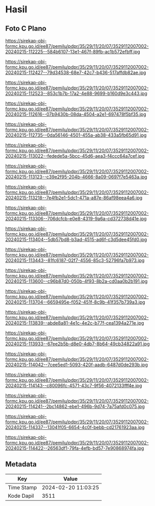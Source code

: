 # Hasil

## Foto C Plano

https://sirekap-obj-formc.kpu.go.id/ee87/pemilu/pdpr/35/29/11/20/07/3529112007002-20240215-112225--584b6107-13e1-467f-89fb-ac1b572efbff.jpg

https://sirekap-obj-formc.kpu.go.id/ee87/pemilu/pdpr/35/29/11/20/07/3529112007002-20240215-112427--79d34538-68e7-42c7-b436-517affdb82ae.jpg

https://sirekap-obj-formc.kpu.go.id/ee87/pemilu/pdpr/35/29/11/20/07/3529112007002-20240215-112523--853c1b7b-17a2-4e88-9699-b160d9e3c443.jpg

https://sirekap-obj-formc.kpu.go.id/ee87/pemilu/pdpr/35/29/11/20/07/3529112007002-20240215-112616--07b9430b-08da-4504-a2e1-697478f5bf35.jpg

https://sirekap-obj-formc.kpu.go.id/ee87/pemilu/pdpr/35/29/11/20/07/3529112007002-20240215-112735--0da56146-4501-455a-ab38-433a5fb65d91.jpg

https://sirekap-obj-formc.kpu.go.id/ee87/pemilu/pdpr/35/29/11/20/07/3529112007002-20240215-113022--fedede5a-5bcc-45d6-aea3-f4ccc64a7cef.jpg

https://sirekap-obj-formc.kpu.go.id/ee87/pemilu/pdpr/35/29/11/20/07/3529112007002-20240215-113123--c39e2f95-204b-4666-8a09-0697f7e5463a.jpg

https://sirekap-obj-formc.kpu.go.id/ee87/pemilu/pdpr/35/29/11/20/07/3529112007002-20240215-113218--7e4fb2e1-5dc1-471a-a87e-86af98eea4a6.jpg

https://sirekap-obj-formc.kpu.go.id/ee87/pemilu/pdpr/35/29/11/20/07/3529112007002-20240215-113306--706dcfcb-e0e8-4319-9a6a-cd372738d41e.jpg

https://sirekap-obj-formc.kpu.go.id/ee87/pemilu/pdpr/35/29/11/20/07/3529112007002-20240215-113404--5db57bd8-b3ad-4515-ad6f-c3d5dee45fd0.jpg

https://sirekap-obj-formc.kpu.go.id/ee87/pemilu/pdpr/35/29/11/20/07/3529112007002-20240215-113443--81fc6187-02f7-4556-85c3-52796fa7b973.jpg

https://sirekap-obj-formc.kpu.go.id/ee87/pemilu/pdpr/35/29/11/20/07/3529112007002-20240215-113600--c96b87d0-050b-4f93-8b2a-cd0aa0b2b191.jpg

https://sirekap-obj-formc.kpu.go.id/ee87/pemilu/pdpr/35/29/11/20/07/3529112007002-20240215-113704--6659495e-f052-451f-8c9b-41f357b739a3.jpg

https://sirekap-obj-formc.kpu.go.id/ee87/pemilu/pdpr/35/29/11/20/07/3529112007002-20240215-113839--abde8a81-4e1c-4e2c-b77f-cea1394a271e.jpg

https://sirekap-obj-formc.kpu.go.id/ee87/pemilu/pdpr/35/29/11/20/07/3529112007002-20240215-113933--67ee2b5b-d8e0-4db7-8b64-49cb34822a91.jpg

https://sirekap-obj-formc.kpu.go.id/ee87/pemilu/pdpr/35/29/11/20/07/3529112007002-20240215-114042--7cee5ed1-5093-420f-aadb-6487d0de293b.jpg

https://sirekap-obj-formc.kpu.go.id/ee87/pemilu/pdpr/35/29/11/20/07/3529112007002-20240215-114143--c80096fc-4571-43c7-9f56-4072133fff4e.jpg

https://sirekap-obj-formc.kpu.go.id/ee87/pemilu/pdpr/35/29/11/20/07/3529112007002-20240215-114241--2bc14862-ebe1-496b-9d74-7a75afd0c075.jpg

https://sirekap-obj-formc.kpu.go.id/ee87/pemilu/pdpr/35/29/11/20/07/3529112007002-20240215-114337--13041f05-6654-4c0f-bebb-cd21761923aa.jpg

https://sirekap-obj-formc.kpu.go.id/ee87/pemilu/pdpr/35/29/11/20/07/3529112007002-20240215-114422--26563df1-79fa-4efb-bd57-7e90868974fa.jpg


## Metadata

| Key        | Value               |
| ---------- | ------------------- |
| Time Stamp | 2024-02-20 11:03:25 |
| Kode Dapil | 3511                |



